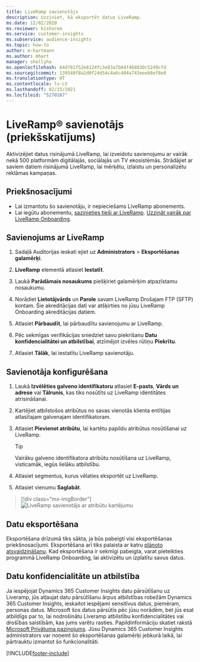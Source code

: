 ```yaml
---
title: LiveRamp savienotājs
description: Uzziniet, kā eksportēt datus LiveRamp.
ms.date: 12/02/2020
ms.reviewer: kishorem
ms.service: customer-insights
ms.subservice: audience-insights
ms.topic: how-to
author: m-hartmann
ms.author: mhart
manager: shellyha
ms.openlocfilehash: 64d781f52e8124fc3e83a7b84f468830c5249cfd
ms.sourcegitcommit: 139548f8a2d0f24d54c4a6c404a743eeeb8ef8e0
ms.translationtype: HT
ms.contentlocale: lv-LV
ms.lasthandoff: 02/15/2021
ms.locfileid: "5270167"
---
```

# <a name="liverampreg-connector-preview"></a>LiveRamp&reg; savienotājs (priekšskatījums)

Aktivizējiet datus risinājumā LiveRamp, lai izveidotu savienojumu ar vairāk nekā 500 platformām digitālajās, sociālajās un TV ekosistēmās. Strādājiet ar saviem datiem risinājumā LiveRamp, lai mērķētu, izlaistu un personalizētu reklāmas kampaņas.

## <a name="prerequisites"></a>Priekšnosacījumi

- Lai izmantotu šo savienotāju, ir nepieciešams LiveRamp abonements.
- Lai iegūtu abonementu, [sazinieties tieši ar LiveRamp](https://liveramp.com/contact/). [Uzzināt vairāk par LiveRamp Onboarding](https://liveramp.com/our-platform/data-onboarding/).

## <a name="connect-to-liveramp"></a>Savienojums ar LiveRamp

1. Sadaļā Auditorijas ieskati ejiet uz **Administrators** > **Eksportēšanas galamērķi**.

1. **LiveRamp** elementā atlasiet **Iestatīt**.

1. Laukā **Parādāmais nosaukums** piešķiriet galamērķim atpazīstamu nosaukumu.

1. Norādiet **Lietotājvārds** un **Parole** savam LiveRamp Drošajam FTP (SFTP) kontam.
Šie akreditācijas dati var atšķirties no jūsu LiveRamp Onboarding akreditācijas datiem.

1. Atlasiet **Pārbaudīt**, lai pārbaudītu savienojumu ar LiveRamp.

1. Pēc sekmīgas verifikācijas sniedziet savu piekrišanu **Datu konfidencialitātei un atbilstībai**, atzīmējot izvēles rūtiņu **Piekrītu**.

1. Atlasiet **Tālāk**, lai iestatītu LiveRamp savienotāju.

## <a name="configure-the-connector"></a>Savienotāja konfigurēšana

1. Laukā **Izvēlēties galveno identifikatoru** atlasiet **E-pasts**, **Vārds un adrese** vai **Tālrunis**, kas tiks nosūtīts uz LiveRamp identitātes atrisināšanai.

1. Kartējiet atbilstošos atribūtus no savas vienotās klienta entītijas atlasītajam galvenajam identifikatoram.

1. Atlasiet **Pievienot atribūtu**, lai kartētu papildu atribūtus nosūtīšanai uz LiveRamp.

   > [!TIP]
   > Vairāku galveno identifikatora atribūtu nosūtīšana uz LiveRamp, visticamāk, iegūs lielāku atbilstību.

1. Atlasiet segmentus, kurus vēlaties eksportēt uz LiveRamp.

1. Atlasiet vienumu **Saglabāt**.

> [!div class="mx-imgBorder"]
> ![LiveRamp savienotājs ar atribūtu kartējumu](media/export-liveramp-segments.png "LiveRamp savienotājs ar atribūtu kartējumu")

## <a name="export-the-data"></a>Datu eksportēšana

Eksportēšana drīzumā tiks sākta, ja būs pabeigti visi eksportēšanas priekšnosacījumi. Eksportēšana arī tiks palaista ar katru [plānoto atsvaidzināšanu](system.md#schedule-tab).
Kad eksportēšana ir sekmīgi pabeigta, varat pieteikties programmā LiveRamp Onboarding, lai aktivizētu un izplatītu savus datus.

## <a name="data-privacy-and-compliance"></a>Datu konfidencialitāte un atbilstība

Ja iespējojat Dynamics 365 Customer Insights datu pārsūtīšanu uz Liveramp, jūs atļaujat datu pārsūtīšanu ārpus atbilstības robežām Dynamics 365 Customer Insights, ieskaitot iespējami sensitīvus datus, piemēram, personas datus. Microsoft šos datus pārsūtīs pēc jūsu norādēm, bet jūs esat atbildīgs par to, lai nodrošinātu Liveramp atbilstību konfidencialitātes vai drošības saistībām, kas jums varētu rasties. Papildinformāciju skatiet rakstā [Microsoft Privātuma paziņojums](https://go.microsoft.com/fwlink/?linkid=396732).
Jūsu Dynamics 365 Customer Insights administrators var noņemt šo eksportēšanas galamērķi jebkurā laikā, lai pārtrauktu izmantot šo funkcionalitāti.

[!INCLUDE[footer-include](../includes/footer-banner.md)]